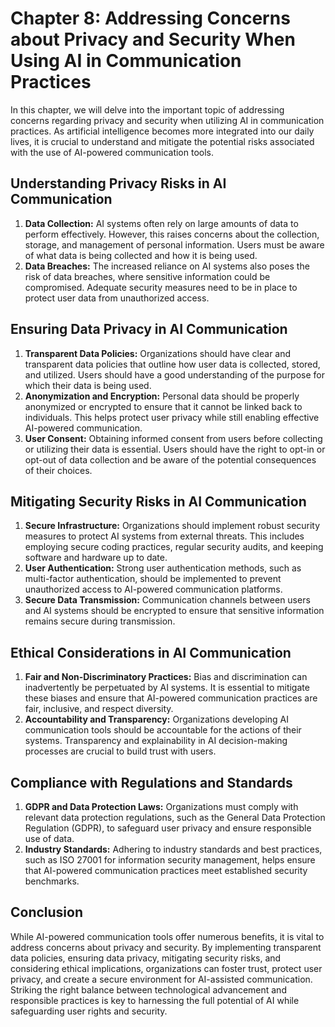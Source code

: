 Chapter 8: Addressing Concerns about Privacy and Security When Using AI in Communication Practices
==================================================================================================

In this chapter, we will delve into the important topic of addressing concerns regarding privacy and security when utilizing AI in communication practices. As artificial intelligence becomes more integrated into our daily lives, it is crucial to understand and mitigate the potential risks associated with the use of AI-powered communication tools.

Understanding Privacy Risks in AI Communication
-----------------------------------------------

1. **Data Collection:** AI systems often rely on large amounts of data to perform effectively. However, this raises concerns about the collection, storage, and management of personal information. Users must be aware of what data is being collected and how it is being used.
2. **Data Breaches:** The increased reliance on AI systems also poses the risk of data breaches, where sensitive information could be compromised. Adequate security measures need to be in place to protect user data from unauthorized access.

Ensuring Data Privacy in AI Communication
-----------------------------------------

1. **Transparent Data Policies:** Organizations should have clear and transparent data policies that outline how user data is collected, stored, and utilized. Users should have a good understanding of the purpose for which their data is being used.
2. **Anonymization and Encryption:** Personal data should be properly anonymized or encrypted to ensure that it cannot be linked back to individuals. This helps protect user privacy while still enabling effective AI-powered communication.
3. **User Consent:** Obtaining informed consent from users before collecting or utilizing their data is essential. Users should have the right to opt-in or opt-out of data collection and be aware of the potential consequences of their choices.

Mitigating Security Risks in AI Communication
---------------------------------------------

1. **Secure Infrastructure:** Organizations should implement robust security measures to protect AI systems from external threats. This includes employing secure coding practices, regular security audits, and keeping software and hardware up to date.
2. **User Authentication:** Strong user authentication methods, such as multi-factor authentication, should be implemented to prevent unauthorized access to AI-powered communication platforms.
3. **Secure Data Transmission:** Communication channels between users and AI systems should be encrypted to ensure that sensitive information remains secure during transmission.

Ethical Considerations in AI Communication
------------------------------------------

1. **Fair and Non-Discriminatory Practices:** Bias and discrimination can inadvertently be perpetuated by AI systems. It is essential to mitigate these biases and ensure that AI-powered communication practices are fair, inclusive, and respect diversity.
2. **Accountability and Transparency:** Organizations developing AI communication tools should be accountable for the actions of their systems. Transparency and explainability in AI decision-making processes are crucial to build trust with users.

Compliance with Regulations and Standards
-----------------------------------------

1. **GDPR and Data Protection Laws:** Organizations must comply with relevant data protection regulations, such as the General Data Protection Regulation (GDPR), to safeguard user privacy and ensure responsible use of data.
2. **Industry Standards:** Adhering to industry standards and best practices, such as ISO 27001 for information security management, helps ensure that AI-powered communication practices meet established security benchmarks.

Conclusion
----------

While AI-powered communication tools offer numerous benefits, it is vital to address concerns about privacy and security. By implementing transparent data policies, ensuring data privacy, mitigating security risks, and considering ethical implications, organizations can foster trust, protect user privacy, and create a secure environment for AI-assisted communication. Striking the right balance between technological advancement and responsible practices is key to harnessing the full potential of AI while safeguarding user rights and security.
